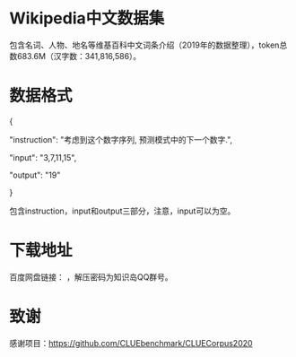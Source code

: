 # Wikipedia中文数据集
包含名词、人物、地名等维基百科中文词条介绍（2019年的数据整理），token总数683.6M（汉字数：341,816,586）。

# 数据格式
{

"instruction": "考虑到这个数字序列, 预测模式中的下一个数字.", 

"input": "3,7,11,15", 

"output": "19"

}

包含instruction，input和output三部分，注意，input可以为空。

# 下载地址
百度网盘链接： ，解压密码为知识岛QQ群号。

# 致谢
感谢项目：https://github.com/CLUEbenchmark/CLUECorpus2020


